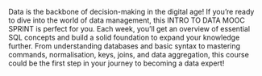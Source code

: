 Data is the backbone of decision-making in the digital age! If you’re ready to dive into the world of data management, this INTRO TO DATA MOOC SPRINT is perfect for you. Each week, you’ll get an overview of essential SQL concepts and build a solid foundation to expand your knowledge further. From understanding databases and basic syntax to mastering commands, normalisation, keys, joins, and data aggregation, this course could be the first step in your journey to becoming a data expert!


